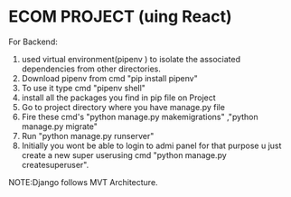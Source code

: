 # ECOM PROJECT (uing React)
 
For Backend:
1. used virtual environment(pipenv ) to isolate the associated dependencies from other directories.
2. Download pipenv from cmd "pip install pipenv"
3. To use it type cmd "pipenv shell"
4. install all the packages you find in pip file on Project
5. Go to project directory where you have manage.py file
6. Fire these cmd's "python manage.py makemigrations" ,"python manage.py migrate"
7.  Run "python manage.py runserver"
8.  Initially you wont be able to login to admi panel for that purpose u just create a new super userusing cmd "python manage.py createsuperuser". 

NOTE:Django follows MVT Architecture.
